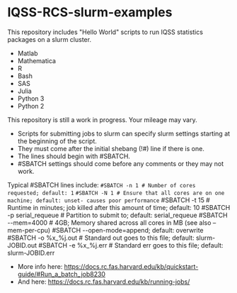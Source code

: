 # IQSS-RCS-slurm-examples

This repository includes "Hello World" scripts to run IQSS statistics packages on a slurm cluster.

* Matlab
* Mathematica
* R
* Bash
* SAS
* Julia
* Python 3
* Python 2

This repository is still a work in progress.  Your mileage may vary.

* Scripts for submitting jobs to slurm can specify slurm settings starting at the beginning of the script.
* They must come after the initial shebang (!#) line if there is one.  
* The lines should begin with #SBATCH.
* #SBATCH settings should come before any comments or they may not work.

Typical #SBATCH lines include:
`#SBATCH -n 1 # Number of cores requested; default: 1`
`#SBATCH -N 1 # Ensure that all cores are on one machine; default: unset- causes poor performance`
#SBATCH -t 15 # Runtime in minutes; job killed after this amount of time; default: 10
#SBATCH -p serial_requeue # Partition to submit to; default: serial_requeue
#SBATCH --mem=4000 # 4GB; Memory shared across all cores in MB (see also –mem-per-cpu)
#SBATCH --open-mode=append; default: overwrite
#SBATCH -o %x_%j.out # Standard out goes to this file; default: slurm-JOBID.out
#SBATCH -e %x_%j.err # Standard err goes to this file; default: slurm-JOBID.err


* More info here: https://docs.rc.fas.harvard.edu/kb/quickstart-guide/#Run_a_batch_job8230
* And here: https://docs.rc.fas.harvard.edu/kb/running-jobs/
